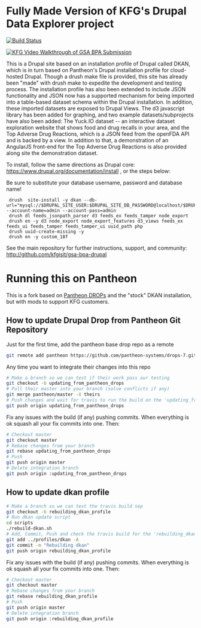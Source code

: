 # Fully Made Version of KFG's Drupal Data Explorer project
[![Build Status](https://travis-ci.org/KFGisIT/gsa-bpa-drupal.svg?branch=master)](https://travis-ci.org/KFGisIT/gsa-bpa-drupal)

[![KFG Video Walkthrough of GSA BPA Submission](http://img.youtube.com/vi/f4IEkTLi4hg/0.jpg)](http://www.youtube.com/watch?v=f4IEkTLi4hg "KFG Video Walkthrough")


This is a Drupal site based on an installation profile of Drupal called DKAN, which is in turn based on Pantheon's Drupal installation profile for cloud-hosted Drupal. Though a drush make file is provided, this site has already been "made" with drush make to expedite the development and testing process. The installation profile has also been extended to include JSON functionality and JSON now has a supported mechanism for being imported into a table-based dataset schema within the Drupal installation. In addition, these imported datasets are exposed to Drupal Views. The d3 javascript library has been added for graphing, and two example datasets/subprojects have also been added: The Yuck.IO dataset -- an interactive dataset exploration website that shows food and drug recalls in your area, and the Top Adverse Drug Reactions, which is a JSON feed from the openFDA API and is backed by a view. In addition to that, a demonstration of an AngularJS front-end for the Top Adverse Drug Reactions is also provided along site the demonstration dataset. 

To install, follow the same directions as Drupal core: https://www.drupal.org/documentation/install , or the steps below:

Be sure to substitute your database username, password and database name! 

``` mkdir html && git clone --branch master  https://github.com/KFGisIT/gsa-bpa-drupal.git html
 drush  site-install -y dkan --db-url="mysql://$DRUPAL_SITE_USER:$DRUPAL_SITE_DB_PASSWORD@localhost/$DRUPAL_SITE_DB_NAME" --account-name=admin --account-pass=admin
 drush dl feeds_jsonpath_parser d3 feeds_ex feeds_tamper node_export 
 drush en -y d3 node_export node_export_features d3_views feeds_ex feeds_ui feeds_tamper feeds_tamper_ui uuid_path php 
 drush uuid-create-missing -y 
 drush en -y custom_18f
```

See the main repository for further instructions, support, and community: http://github.com/kfgisit/gsa-bpa-drupal

# Running this on Pantheon

This is a fork based on [Pantheon DROPs](https://github.com/pantheon-systems/drops-7)
and the "stock" DKAN installation, but with mods to support KFG customers.

## How to update Drupal Drop from Pantheon Git Repository

Just for the first time, add the pantheon base drop repo as a remote
```bash
git remote add pantheon https://github.com/pantheon-systems/drops-7.git
```

Any time you want to integrate their changes into this repo

```bash
# Make a branch so we can test if their work pass our testing
git checkout -b updating_from_pantheon_drops
# Pull their master into your branch (solve conflicts if any)
git merge pantheon/master -X theirs
# Push changes and wait for travis to run the build on the 'updating_from_pantheon_drops' branch.  
git push origin updating_from_pantheon_drops
```

Fix any issues with the build (if any) pushing commits. When everything is ok squash all your fix commits into one. Then:

```bash
# Checkout master
git checkout master
# Rebase changes from your branch
git rebase updating_from_pantheon_drops
# Push
git push origin master
# Delete integration branch
git push origin :updating_from_pantheon_drops
```

## How to update dkan profile

```bash
# Make a branch so we can test the travis build sep
git checkout -b rebuilding_dkan_profile
# Run dkan update script
cd scripts
./rebuild-dkan.sh
# Add, Commit, Push and check the travis build for the 'rebuilding_dkan_profile' branch
git add ../profiles/dkan -A
git commit -m "Rebuilding dkan"
git push origin rebuilding_dkan_profile
```

Fix any issues with the build (if any) pushing commits. When everything is ok squash all your fix commits into one. Then:

```bash
# Checkout master
git checkout master
# Rebase changes from your branch
git rebase rebuilding_dkan_profile
# Push
git push origin master
# Delete integration branch
git push origin :rebuilding_dkan_profile
```

